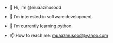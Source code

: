 - 👋 Hi, I’m @muaazmusood
- 👀 I’m interested in software development.
- 🌱 I’m currently learning python.

- 📫 How to reach me: muaazmusood@yahoo.com

<!---
muaazmusood/muaazmusood is a ✨ special ✨ repository because its `README.md` (this file) appears on your GitHub profile.
You can click the Preview link to take a look at your changes.
--->
